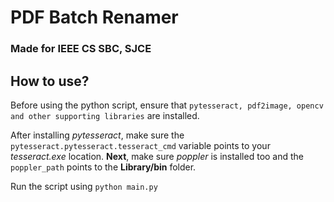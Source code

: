 # PDF Batch Renamer
### Made for IEEE CS SBC, SJCE

## How to use?
Before using the python script, ensure that `pytesseract, pdf2image, opencv and other supporting libraries` are installed.

After installing *pytesseract*, make sure the `pytesseract.pytesseract.tesseract_cmd` variable points to your *tesseract.exe* location.
 **Next**, make sure *poppler* is installed too and the `poppler_path` points to the **Library/bin** folder.
 
 Run the script using `python main.py`